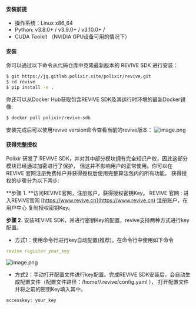 #### 安装前提
- 操作系统：Linux x86_64
- Python: v3.8.0+ / v3.9.0+ / v3.10.0+ /
- CUDA Toolkit （NVIDIA GPU设备可用的情况下）

#### 安装
你可以通过以下命令从代码仓库中克隆最新版本的 REVIVE SDK 进行安装：
```bash
$ git https://jg.gitlab.polixir.site/polixir/revive.git
$ cd revive
$ pip install -e .
```

你还可以从Docker Hub获取包含REVIVE SDK及其运行时环境的最新Docker镜像:
```bash
$ docker pull polixir/revive-sdk
```

安装完成后可以使用revive version命令查看当前的revive版本：
![image.png](https://cdn.nlark.com/yuque/0/2024/png/12763465/1715562895967-3bf142ed-38c5-4f9b-bf96-fee041f32a59.png#averageHue=%23252422&clientId=u4760f120-79e4-4&from=paste&height=89&id=uab846bc2&originHeight=107&originWidth=572&originalType=binary&ratio=1.2000000476837158&rotation=0&showTitle=false&size=10972&status=done&style=none&taskId=u5b93a58f-2c5b-4fa8-913d-f1b5dbf96d0&title=&width=476.66664772563587)
#### 获得完整授权
Polixir 研发了 REVIVE SDK，并对其中部分模块拥有完全知识产权，因此这部分模块已经通过加密进行了保护， 但这并不影响用户的正常使用。你可以在 REVIVE 官网注册免费帐户并获得授权后使用完整算法包内的所有功能。
获得授权的步骤分为以下两步:

**步骤 1. **访问REVIVE官网，注册账户，获得授权密钥Key。
REVIVE 官网 : 进入REVIVE官网 [https://www.revive.cn](https://www.revive.cn) 注册账户，在 用户中心 复制授权密钥Key。

**步骤 2.** 安装REVIVE SDK，并进行密钥Key的配置，revive支持两种方式进行key配置。

- 方式1：使用命令行进行key自动配置(推荐)。在命令行中使用如下命令
```yaml
revive register your_key
```
![image.png](https://cdn.nlark.com/yuque/0/2024/png/12763465/1715563136868-f8dc2e5f-472f-49be-80ad-83062ae9bf65.png#averageHue=%23252322&clientId=u4760f120-79e4-4&from=paste&height=109&id=DS3xg&originHeight=131&originWidth=704&originalType=binary&ratio=1.2000000476837158&rotation=0&showTitle=false&size=14094&status=done&style=none&taskId=udbdfdcd0-2330-411d-b793-7faaf571d72&title=&width=586.6666433546287)

- 方式2：手动打开配置文件进行key配置。完成REVIVE SDK安装后，会自动生成配置文件（配置文件路径：/home/<user-name>/.revive/config.yaml ）， 打开配置文件并将之前的密钥Key填入其中。
```python
accesskey: your_key
```
